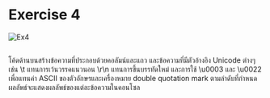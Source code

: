# Exercise 4

![Ex4](https://github.com/65030179179Pattarapon/03376836-OOP-2566-Lab-03/assets/144198506/7528a102-0a8e-4ccc-9cd3-b0067a880a55)

##
โค้ดด้านบนสร้างข้อความที่ประกอบด้วยคอลัมน์และแถว และข้อความที่มีตัวอ้างอิง Unicode ต่างๆ เช่น \t แทนการเว้นวรรคแนวนอน \r\n แทนการขึ้นบรรทัดใหม่ และการใช้ \u0003 และ \u0022 เพื่อแทนค่า ASCII ของตัวอักษรและเครื่องหมาย double quotation mark ตามลำดับที่กำหนด ผลลัพธ์จะแสดงผลลัพธ์ของแต่ละข้อความในคอนโซล
